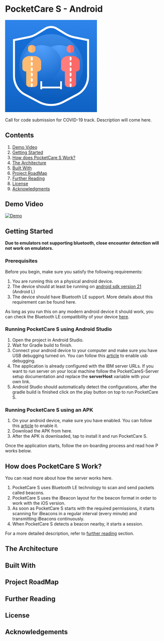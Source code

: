 # PocketCare S - Android

<img src="logo.png" width="300">

Call for code submission for COVID-19 track. 
Description will come here. 

## Contents 
1. [Demo Video](#demo-video) 
2. [Getting Started](#getting-started)
3. [How does PocketCare S Work?](#how-does-pocketcare-s-work)
4. [The Architecture](#the-architecture) 
5. [Built With](#built-with)
6. [Project RoadMap](#project-roadmap)
7. [Further Reading](#further-reading)
8. [License](#license)
9. [Acknowledgments](#acknowledgements)

## Demo Video 

[![Demo](http://img.youtube.com/vi/JnOWwagUgxQ/0.jpg)](http://www.youtube.com/watch?v=JnOWwagUgxQ "PocketCare S Demo")
 

## Getting Started 

**Due to emulators not supporting bluetooth, close encounter detection will not work on emulators.**

### Prerequisites

Before you begin, make sure you satisfy the following requirements:

1. You are running this on a physical android device.
2. The device should at least be running on [android sdk version 21](https://developer.android.com/studio/releases/platforms#5.0) (Android L)
3. The device should have Bluetooth LE support. More details about this requirement can be found here. 

As long as you run this on any modern android device it should work, you can check the Bluetooth LE compatibility of your device [here](https://altbeacon.github.io/android-beacon-library/beacon-transmitter-devices.html). 


### Running PocketCare S using Android Studio

1. Open the project in Android Studio.
2. Wait for Gradle build to finish.
3. Connect your android device to your computer and make sure you have USB debugging turned on. You can follow this [article](https://developer.android.com/studio/debug/dev-options#enable) to enable usb debugging.  
4. The application is already configured with the IBM server URLs. If you want to run server on your local machine follow the PocketCareS-Server setup documentation and replace the **serverHost** variable with your own link. 
5. Android Studio should automatically detect the configurations, after the gradle build is finished click on the play button on top to run PocketCare S. 

### Running PocketCare S using an APK 

1. On your android device, make sure you have enabled. You can follow this [article](https://www.androidcentral.com/unknown-sources) to enable it. 
2. Download the APK from here. 
3. After the APK is downloaded, tap to install it and run PocketCare S.

Once the application starts, follow the on-boarding process and read how P works below. 

## How does PocketCare S Work?

You can read more about how the server works here.

1. PocketCare S uses Bluetooth LE technology to scan and send packets called beacons. 
2. PocketCare S uses the iBeacon layout for the beacon format in order to work with the iOS version.
3. As soon as PocketCare S starts with the required permissions, it starts scanning for iBeacons in a regular interval (every minute) and transmitting iBeacons continuously.
4. When PocketCare S detects a beacon nearby, it starts a session.    


For a more detailed description, refer to [further reading](#further-reading) section. 


## The Architecture

## Built With 

## Project RoadMap 

## Further Reading

## License 

## Acknowledgements
